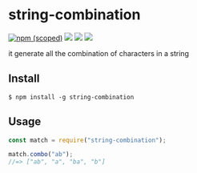 # string-combination

[![npm (scoped)](https://img.shields.io/npm/v/string-combination)](https://www.npmjs.com/package/string-combination/)
![](https://img.shields.io/github/issues/Wasiq08/string-combination)
![](https://img.shields.io/github/stars/Wasiq08/string-combination)
![](https://img.shields.io/github/forks/Wasiq08/string-combination)

it generate all the combination of characters in a string


## Install

```
$ npm install -g string-combination
```

## Usage

```js
const match = require("string-combination");

match.combo("ab");
//=> ["ab", "a", "ba", "b"]
